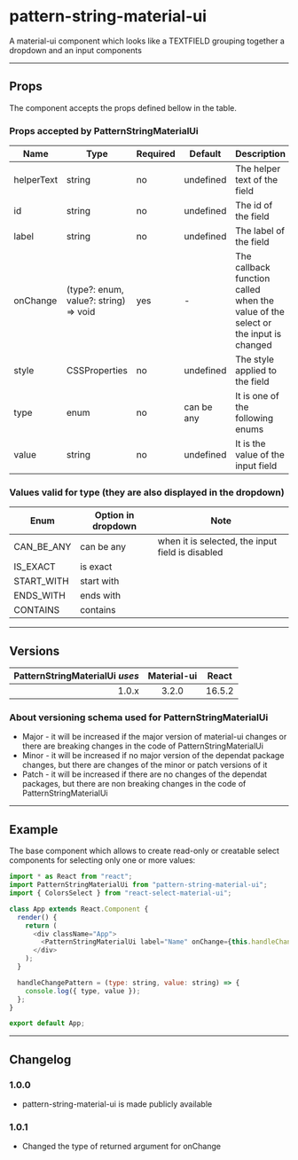 # pattern-string-material-ui

A material-ui component which looks like a TEXTFIELD grouping together a dropdown and an input components

---

## Props

The component accepts the props defined bellow in the table.

### Props accepted by PatternStringMaterialUi

| Name       | Type                                  | Required | Default    | Description                                                                       |
| ---------- | ------------------------------------- | -------- | ---------- | --------------------------------------------------------------------------------- |
| helperText | string                                | no       | undefined  | The helper text of the field                                                      |
| id         | string                                | no       | undefined  | The id of the field                                                               |
| label      | string                                | no       | undefined  | The label of the field                                                            |
| onChange   | (type?: enum, value?: string) => void | yes      | -          | The callback function called when the value of the select or the input is changed |
| style      | CSSProperties                         | no       | undefined  | The style applied to the field                                                    |
| type       | enum                                  | no       | can be any | It is one of the following enums                                                  |
| value      | string                                | no       | undefined  | It is the value of the input field                                                |

### Values valid for type (they are also displayed in the dropdown)

| Enum       | Option in dropdown | Note                                             |
| ---------- | ------------------ | ------------------------------------------------ |
| CAN_BE_ANY | can be any         | when it is selected, the input field is disabled |
| IS_EXACT   | is exact           |                                                  |
| START_WITH | start with         |                                                  |
| ENDS_WITH  | ends with          |                                                  |
| CONTAINS   | contains           |                                                  |

---

## Versions

| PatternStringMaterialUi _uses_ | Material-ui | React  |
| -----------------------------: | :---------: | :----: |
|                          1.0.x |    3.2.0    | 16.5.2 |

### About versioning schema used for PatternStringMaterialUi

- Major - it will be increased if the major version of material-ui changes or there are breaking changes in the code of PatternStringMaterialUi
- Minor - it will be increased if no major version of the dependat package changes, but there are changes of the minor or patch versions of it
- Patch - it will be increased if there are no changes of the dependat packages, but there are non breaking changes in the code of PatternStringMaterialUi

---

## Example

The base component which allows to create read-only or creatable select components for selecting only one or more values:

```js
import * as React from "react";
import PatternStringMaterialUi from "pattern-string-material-ui";
import { ColorsSelect } from "react-select-material-ui";

class App extends React.Component {
  render() {
    return (
      <div className="App">
        <PatternStringMaterialUi label="Name" onChange={this.handleChangePattern} />
      </div>
    );
  }

  handleChangePattern = (type: string, value: string) => {
    console.log({ type, value });
  };
}

export default App;
```

---

## Changelog

### 1.0.0

- pattern-string-material-ui is made publicly available

### 1.0.1

- Changed the type of returned argument for onChange
